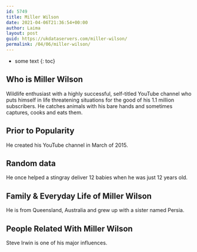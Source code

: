```yaml
---
id: 5749
title: Miller Wilson
date: 2021-04-06T21:36:54+00:00
author: Laima
layout: post
guid: https://ukdataservers.com/miller-wilson/
permalink: /04/06/miller-wilson/
---
```


* some text
{: toc}


## Who is Miller Wilson
                  
                  
                  
Wildlife enthusiast with a highly successful, self-titled YouTube channel who puts himself in life threatening situations for the good of his 1.1 million subscribers. He catches animals with his bare hands and sometimes captures, cooks and eats them.
                  
              
            
              
            
                
                
                
## Prior to Popularity
                  
                  
                  
He created his YouTube channel in March of 2015.
                  
              
            
              
            
                
                
                
## Random data
                  
                  
                  
He once helped a stingray deliver 12 babies when he was just 12 years old.
                  
              
            
              
            
                
                
                
## Family & Everyday Life of Miller Wilson
                  
                  
                  
He is from Queensland, Australia and grew up with a sister named Persia.
                  
              
            
              
            
                
                
                
## People Related With Miller Wilson
                  
                  
                  
Steve Irwin is one of his major influences.
                  
              
            
              
            
                
              
            
              
              
            
            
              
            
          
          
          